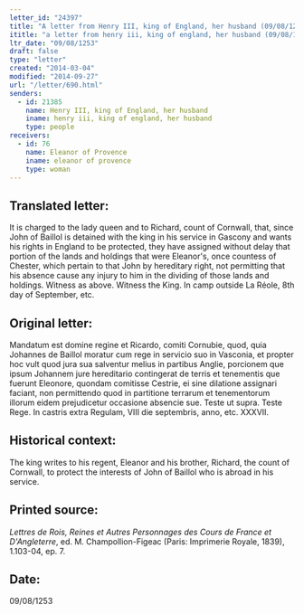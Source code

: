 ```yaml
---
letter_id: "24397"
title: "A letter from Henry III, king of England, her husband (09/08/1253)"
ititle: "a letter from henry iii, king of england, her husband (09/08/1253)"
ltr_date: "09/08/1253"
draft: false
type: "letter"
created: "2014-03-04"
modified: "2014-09-27"
url: "/letter/690.html"
senders:
  - id: 21385
    name: Henry III, king of England, her husband
    iname: henry iii, king of england, her husband
    type: people
receivers:
  - id: 76
    name: Eleanor of Provence
    iname: eleanor of provence
    type: woman
---
```

<h2> Translated letter:</h2>It is charged to the lady queen and to Richard, count of Cornwall, that, since John of Baillol is detained with the king in his service in Gascony and wants his rights in England to be protected, they have assigned without delay that portion of the lands and holdings that were Eleanor's, once countess of Chester, which pertain to that John by hereditary right, not permitting that his absence cause any injury to him in the dividing of those lands and holdings.  Witness as above.  Witness the King.
In camp outside La Réole, 8th day of September, etc.
<h2 class="mt-4"> Original letter:</h2>Mandatum est domine regine et Ricardo, comiti Cornubie, quod, quia Johannes de Baillol moratur cum rege in servicio suo in Vasconia, et propter hoc vult quod jura sua salventur melius in partibus Anglie, porcionem que ipsum Johannem jure hereditario contingerat de terris et tenementis que fuerunt Eleonore, quondam comitisse Cestrie, ei sine dilatione assignari faciant, non permittendo quod in partitione terrarum et tenementorum illorum eidem prejudicetur occasione absencie sue. Teste ut supra. Teste Rege. In castris extra Regulam, VIII die septembris, anno, etc. XXXVII.
<h2 class="mt-4"> Historical context:</h2>The king writes to his regent, Eleanor and his brother, Richard, the count of Cornwall, to protect the interests of John of Baillol who is abroad in his service.
<h2 class="mt-4"> Printed source:</h2><p><em>Lettres de Rois, Reines et Autres Personnages des Cours de France et D'Angleterre</em>, ed. M. Champollion-Figeac (Paris: Imprimerie Royale, 1839), 1.103-04, ep. 7.</p><h2 class="mt-4"> Date:</h2>09/08/1253